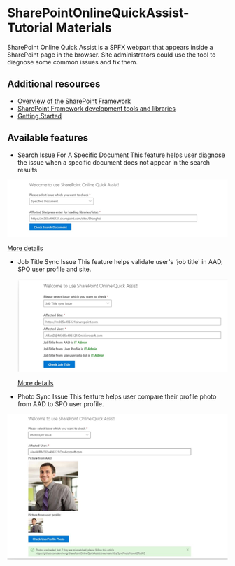 # SharePointOnlineQuickAssist-Tutorial Materials

SharePoint Online Quick Assist is a SPFX webpart that appears inside a SharePoint page in the browser. Site administrators could use the tool to diagnose some common issues and fix them.


## Additional resources

* [Overview of the SharePoint Framework](https://docs.microsoft.com/sharepoint/dev/spfx/sharepoint-framework-overview)
* [SharePoint Framework development tools and libraries](https://docs.microsoft.com/sharepoint/dev/spfx/tools-and-libraries)
* [Getting Started](https://docs.microsoft.com/en-us/sharepoint/dev/spfx/set-up-your-developer-tenant)

## Available features

* Search Issue For A Specific Document
This feature helps user diagnose the issue when a specific document does not appear in the search results

<IMG src=.\assets\SearchSpecificDocument.JPG>

  [More details](https://github.com/abrcheng/SharePointOnlineQuickAssist/blob/main/SPFX/SPOQA/SearchSpecificDocument.md)







* Job Title Sync Issue
  This feature helps validate user's 'job title' in AAD, SPO user profile and site.
  
  <IMG src=.\assets\JobTitleSync.JPG>
  
   [More details](https://github.com/abrcheng/SharePointOnlineQuickAssist/blob/main/SPFX/SPOQA/JobTitleSyncIssue.md)
    
*  Photo Sync Issue
   This feature helps user compare their profile photo from AAD to SPO user profile.
    
  <IMG src=.\assets\CheckUserProfilePhoto.JPG>
    

